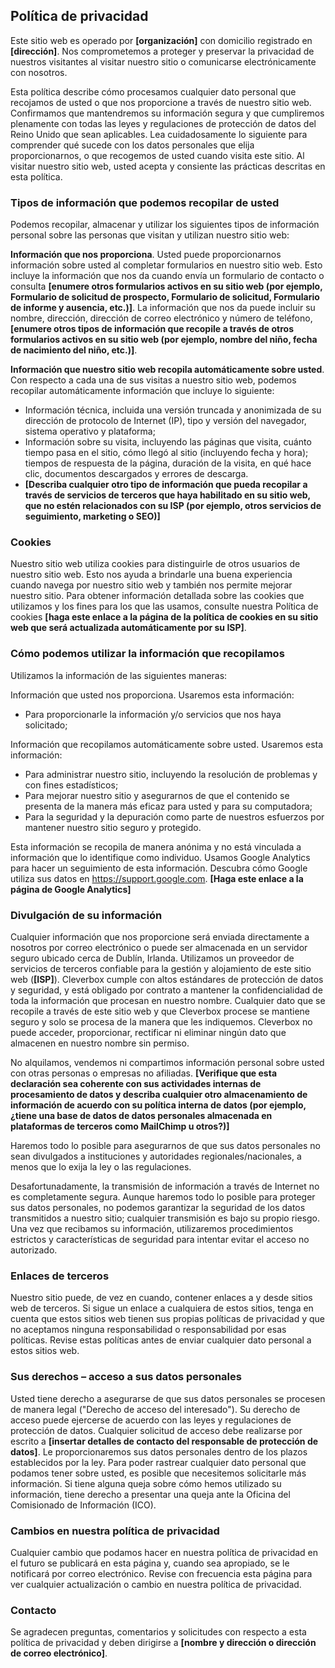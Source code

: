 ## Política de privacidad

Este sitio web es operado por <b>[organización]</b> con domicilio registrado en <b>[dirección]</b>. Nos comprometemos a proteger y preservar la privacidad de nuestros visitantes al visitar nuestro sitio o comunicarse electrónicamente con nosotros.

Esta política describe cómo procesamos cualquier dato personal que recojamos de usted o que nos proporcione a través de nuestro sitio web. Confirmamos que mantendremos su información segura y que cumpliremos plenamente con todas las leyes y regulaciones de protección de datos del Reino Unido que sean aplicables. Lea cuidadosamente lo siguiente para comprender qué sucede con los datos personales que elija proporcionarnos, o que recogemos de usted cuando visita este sitio. Al visitar nuestro sitio web, usted acepta y consiente las prácticas descritas en esta política.

### Tipos de información que podemos recopilar de usted

Podemos recopilar, almacenar y utilizar los siguientes tipos de información personal sobre las personas que visitan y utilizan nuestro sitio web:

**Información que nos proporciona**. Usted puede proporcionarnos información sobre usted al completar formularios en nuestro sitio web. Esto incluye la información que nos da cuando envía un formulario de contacto o consulta <b>[enumere otros formularios activos en su sitio web (por ejemplo, Formulario de solicitud de prospecto, Formulario de solicitud, Formulario de informe y ausencia, etc.)]</b>. La información que nos da puede incluir su nombre, dirección, dirección de correo electrónico y número de teléfono, <b>[enumere otros tipos de información que recopile a través de otros formularios activos en su sitio web (por ejemplo, nombre del niño, fecha de nacimiento del niño, etc.)]</b>.

**Información que nuestro sitio web recopila automáticamente sobre usted**. Con respecto a cada una de sus visitas a nuestro sitio web, podemos recopilar automáticamente información que incluye lo siguiente:

-   Información técnica, incluida una versión truncada y anonimizada de su dirección de protocolo de Internet (IP), tipo y versión del navegador, sistema operativo y plataforma;
-   Información sobre su visita, incluyendo las páginas que visita, cuánto tiempo pasa en el sitio, cómo llegó al sitio (incluyendo fecha y hora); tiempos de respuesta de la página, duración de la visita, en qué hace clic, documentos descargados y errores de descarga.
-   <b>[Describa cualquier otro tipo de información que pueda recopilar a través de servicios de terceros que haya habilitado en su sitio web, que no estén relacionados con su ISP (por ejemplo, otros servicios de seguimiento, marketing o SEO)]</b>

### Cookies

Nuestro sitio web utiliza cookies para distinguirle de otros usuarios de nuestro sitio web. Esto nos ayuda a brindarle una buena experiencia cuando navega por nuestro sitio web y también nos permite mejorar nuestro sitio. Para obtener información detallada sobre las cookies que utilizamos y los fines para los que las usamos, consulte nuestra Política de cookies <b>[haga este enlace a la página de la política de cookies en su sitio web que será actualizada automáticamente por su ISP]</b>.

### Cómo podemos utilizar la información que recopilamos

Utilizamos la información de las siguientes maneras:

Información que usted nos proporciona. Usaremos esta información:

-   Para proporcionarle la información y/o servicios que nos haya solicitado;

Información que recopilamos automáticamente sobre usted. Usaremos esta información:

-   Para administrar nuestro sitio, incluyendo la resolución de problemas y con fines estadísticos;
-   Para mejorar nuestro sitio y asegurarnos de que el contenido se presenta de la manera más eficaz para usted y para su computadora;
-   Para la seguridad y la depuración como parte de nuestros esfuerzos por mantener nuestro sitio seguro y protegido.

Esta información se recopila de manera anónima y no está vinculada a información que lo identifique como individuo. Usamos Google Analytics para hacer un seguimiento de esta información. Descubra cómo Google utiliza sus datos en <a href="https://support.google.com/analytics/answer/6004245" target="_blank">https://support.google.com</a>. <b>[Haga este enlace a la página de Google Analytics]</b>

### Divulgación de su información

Cualquier información que nos proporcione será enviada directamente a nosotros por correo electrónico o puede ser almacenada en un servidor seguro ubicado cerca de Dublín, Irlanda. Utilizamos un proveedor de servicios de terceros confiable para la gestión y alojamiento de este sitio web (<b>[ISP]</b>). Cleverbox cumple con altos estándares de protección de datos y seguridad, y está obligado por contrato a mantener la confidencialidad de toda la información que procesan en nuestro nombre. Cualquier dato que se recopile a través de este sitio web y que Cleverbox procese se mantiene seguro y solo se procesa de la manera que les indiquemos. Cleverbox no puede acceder, proporcionar, rectificar ni eliminar ningún dato que almacenen en nuestro nombre sin permiso.

No alquilamos, vendemos ni compartimos información personal sobre usted con otras personas o empresas no afiliadas. <b>[Verifique que esta declaración sea coherente con sus actividades internas de procesamiento de datos y describa cualquier otro almacenamiento de información de acuerdo con su política interna de datos (por ejemplo, ¿tiene una base de datos de datos personales almacenada en plataformas de terceros como MailChimp u otros?)]</b>

Haremos todo lo posible para asegurarnos de que sus datos personales no sean divulgados a instituciones y autoridades regionales/nacionales, a menos que lo exija la ley o las regulaciones.

Desafortunadamente, la transmisión de información a través de Internet no es completamente segura. Aunque haremos todo lo posible para proteger sus datos personales, no podemos garantizar la seguridad de los datos transmitidos a nuestro sitio; cualquier transmisión es bajo su propio riesgo. Una vez que recibamos su información, utilizaremos procedimientos estrictos y características de seguridad para intentar evitar el acceso no autorizado.

### Enlaces de terceros

Nuestro sitio puede, de vez en cuando, contener enlaces a y desde sitios web de terceros. Si sigue un enlace a cualquiera de estos sitios, tenga en cuenta que estos sitios web tienen sus propias políticas de privacidad y que no aceptamos ninguna responsabilidad o responsabilidad por esas políticas. Revise estas políticas antes de enviar cualquier dato personal a estos sitios web.

### Sus derechos – acceso a sus datos personales

Usted tiene derecho a asegurarse de que sus datos personales se procesen de manera legal ("Derecho de acceso del interesado"). Su derecho de acceso puede ejercerse de acuerdo con las leyes y regulaciones de protección de datos. Cualquier solicitud de acceso debe realizarse por escrito a <b>[insertar detalles de contacto del responsable de protección de datos]</b>. Le proporcionaremos sus datos personales dentro de los plazos establecidos por la ley. Para poder rastrear cualquier dato personal que podamos tener sobre usted, es posible que necesitemos solicitarle más información. Si tiene alguna queja sobre cómo hemos utilizado su información, tiene derecho a presentar una queja ante la Oficina del Comisionado de Información (ICO).

### Cambios en nuestra política de privacidad

Cualquier cambio que podamos hacer en nuestra política de privacidad en el futuro se publicará en esta página y, cuando sea apropiado, se le notificará por correo electrónico. Revise con frecuencia esta página para ver cualquier actualización o cambio en nuestra política de privacidad.

### Contacto

Se agradecen preguntas, comentarios y solicitudes con respecto a esta política de privacidad y deben dirigirse a <b>[nombre y dirección o dirección de correo electrónico]</b>.
